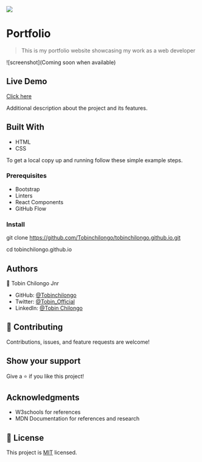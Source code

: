 ![](https://img.shields.io/badge/Microverse-blueviolet)

# Portfolio

> This is my portfolio website showcasing my work as a web developer

![screenshot](Coming soon when available)

## Live Demo
[Click here](https://tobinchilongo.github.io/Portfolio-Setup/)

Additional description about the project and its features.

## Built With

- HTML
- CSS

To get a local copy up and running follow these simple example steps.

### Prerequisites
- Bootstrap
- Linters
- React Components
- GitHub Flow

### Install
git clone https://github.com/Tobinchilongo/tobinchilongo.github.io.git

cd tobinchilongo.github.io

## Authors

👤 Tobin Chilongo Jnr

- GitHub: [@Tobinchilongo](https://github.com/Tobinchilongo)
- Twitter: [@Tobin_Official](https://twitter.com/Tobin_Official)
- LinkedIn: [@Tobin Chilongo](https://www.linkedin.com/in/tobin-chilongo-a6736415a/)


## 🤝 Contributing

Contributions, issues, and feature requests are welcome!

## Show your support

Give a ⭐️ if you like this project!

## Acknowledgments

- W3schools for references
- MDN Documentation for references and research

## 📝 License

This project is [MIT](./MIT.md) licensed.
